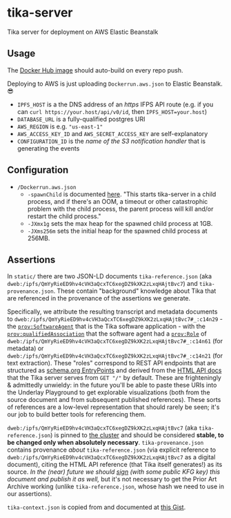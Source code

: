 # tika-server

Tika server for deployment on AWS Elastic Beanstalk

## Usage

The [Docker Hub image](https://cloud.docker.com/repository/registry-1.docker.io/joeltg/tika-server) should auto-build on every repo push.

Deploying to AWS is just uploading `Dockerrun.aws.json` to Elastic Beanstalk. 😎

- `IPFS_HOST` is a the DNS address of an _https_ IFPS API route (e.g. if you can `curl https://your.host/api/v0/id`, then `IPFS_HOST=your.host`)
- `DATABASE_URL` is a fully-qualified postgres URI
- `AWS_REGION` is e.g. `"us-east-1"`
- `AWS_ACCESS_KEY_ID` and `AWS_SECRET_ACCESS_KEY` are self-explanatory
- `CONFIGURATION_ID` is the _name of the S3 notification handler_ that is generating the events

## Configuration

- `/Dockerrun.aws.json`
  - `-spawnChild` is documented [here](https://wiki.apache.org/tika/TikaJAXRS#Making_Tika_Server_Robust_to_OOMs.2C_Infinite_Loops_and_Memory_Leaks). "This starts tika-server in a child process, and if there's an OOM, a timeout or other catastrophic problem with the child process, the parent process will kill and/or restart the child process."
  - `-JXmx1g` sets the max heap for the spawned child process at 1GB.
  - `-JXms256m` sets the initial heap for the spawned child process at 256MB.

## Assertions

In `static/` there are two JSON-LD documents `tika-reference.json` (aka `dweb:/ipfs/QmYyRieED9hv4cVH3aQcxTC6xegDZ9kXK2zLxqHAjtBvc7`) and `tika-provenance.json`. These contain "background" knowledge about Tika that are referenced in the provenance of the assertions we generate.

Specifically, we attribute the resulting transcript and metadata documents to `dweb:/ipfs/QmYyRieED9hv4cVH3aQcxTC6xegDZ9kXK2zLxqHAjtBvc7#_:c14n29` - the [`prov:SoftwareAgent`](https://www.w3.org/TR/prov-o/#SoftwareAgent) that is the Tika software application - with the [`prov:qualifiedAssociation`](https://www.w3.org/TR/prov-o/#qualifiedAssociation) that the software agent had a [`prov:Role`](https://www.w3.org/TR/prov-o/#Role) of `dweb:/ipfs/QmYyRieED9hv4cVH3aQcxTC6xegDZ9kXK2zLxqHAjtBvc7#_:c14n61` (for metadata) or `dweb:/ipfs/QmYyRieED9hv4cVH3aQcxTC6xegDZ9kXK2zLxqHAjtBvc7#_:c14n21` (for text extraction). These "roles" correspond to REST API endpoints that are structured as [schema.org EntryPoints](https://schema.org/EntryPoint) and derived from the [HTML API docs](https://gateway.underlay.store/ipfs/QmQofqmV8FHDpaEVVEwtnBv78pVirdswmcSD2oVZzeSokL) that the Tika server serves from `GET "/"` by default. These are frighteningly & admittedly unwieldy: in the future you'll be able to paste these URIs into the Underlay Playground to get explorable visualizations (both from the source document and from subsequent published references). These sorts of references are a low-level representation that should rarely be seen; it's our job to build better tools for referencing them.

`dweb:/ipfs/QmYyRieED9hv4cVH3aQcxTC6xegDZ9kXK2zLxqHAjtBvc7` (aka `tika-reference.json`) is pinned to [the cluster](https://gateway.underlay.store/ipfs/QmYyRieED9hv4cVH3aQcxTC6xegDZ9kXK2zLxqHAjtBvc7) and should be considered **stable, to be changed only when absolutely necessary**. `tika-provenance.json` contains provenance _about_ `tika-reference.json` (via explicit reference to `dweb:/ipfs/QmYyRieED9hv4cVH3aQcxTC6xegDZ9kXK2zLxqHAjtBvc7` as a digital document), citing the HTML API reference (that Tika itself generates!) as its source. _In the (near) future we should [sign](https://web-payments.org/vocabs/security#LinkedDataSignature2015) (with some public KFG key) this document and publish it as well,_ but it's not necessary to get the Prior Art Archive working (unlike `tika-reference.json`, whose hash we need to use in our assertions).

`tika-context.json` is copied from and documented at [this Gist](https://gist.github.com/joeltg/f066945ee780bfee769a26cea753f255).
